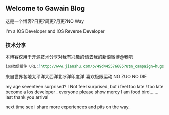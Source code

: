 ## Welcome to Gawain Blog

这是一个博客?日更?周更?月更?NO Way

I'm a IOS Developer and IOS Reverse Developer

### 技术分享

本博客仅用于开源技术分享对我有兴趣的请去我的新浪微博@我吧

```markdown
ios微信插件 URL:[http://www.jianshu.com/p/49d445576685?utm_campaign=hugo&utm_medium=reader_share&utm_content=note&utm_source=weixin-friends]


```

来自世界各地太平洋大西洋北冰洋印度洋
喜欢极限运动 NO ZUO NO DIE


my age seventeen surprised? I Not feel surprised, but i feel too late ! too late become a Ios developer . everyone please show mercy I am food bird....... last thank you arrival

next time see i share more experiences and pits on the way.
